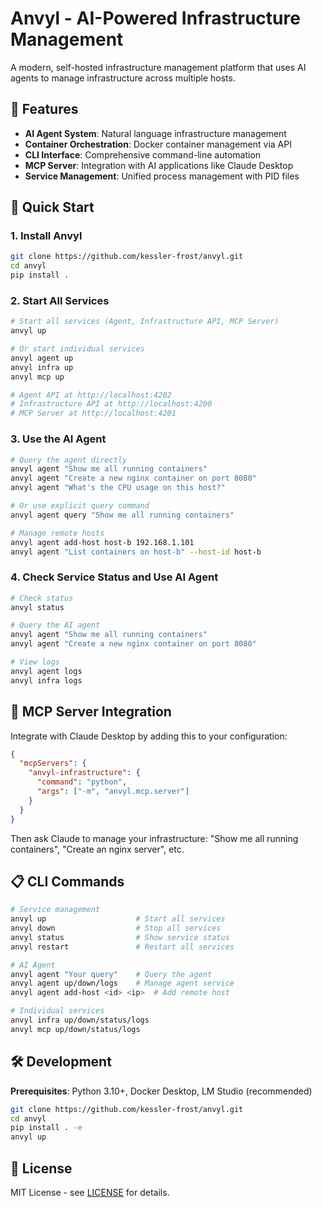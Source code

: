 # Anvyl - AI-Powered Infrastructure Management

A modern, self-hosted infrastructure management platform that uses AI agents to manage infrastructure across multiple hosts.

## 🚀 Features

- **AI Agent System**: Natural language infrastructure management
- **Container Orchestration**: Docker container management via API
- **CLI Interface**: Comprehensive command-line automation
- **MCP Server**: Integration with AI applications like Claude Desktop
- **Service Management**: Unified process management with PID files

## 🚀 Quick Start

### 1. Install Anvyl

```bash
git clone https://github.com/kessler-frost/anvyl.git
cd anvyl
pip install .
```

### 2. Start All Services

```bash
# Start all services (Agent, Infrastructure API, MCP Server)
anvyl up

# Or start individual services
anvyl agent up
anvyl infra up
anvyl mcp up

# Agent API at http://localhost:4202
# Infrastructure API at http://localhost:4200
# MCP Server at http://localhost:4201
```

### 3. Use the AI Agent

```bash
# Query the agent directly
anvyl agent "Show me all running containers"
anvyl agent "Create a new nginx container on port 8080"
anvyl agent "What's the CPU usage on this host?"

# Or use explicit query command
anvyl agent query "Show me all running containers"

# Manage remote hosts
anvyl agent add-host host-b 192.168.1.101
anvyl agent "List containers on host-b" --host-id host-b
```

### 4. Check Service Status and Use AI Agent

```bash
# Check status
anvyl status

# Query the AI agent
anvyl agent "Show me all running containers"
anvyl agent "Create a new nginx container on port 8080"

# View logs
anvyl agent logs
anvyl infra logs
```

## 🔌 MCP Server Integration

Integrate with Claude Desktop by adding this to your configuration:

```json
{
  "mcpServers": {
    "anvyl-infrastructure": {
      "command": "python",
      "args": ["-m", "anvyl.mcp.server"]
    }
  }
}
```

Then ask Claude to manage your infrastructure: "Show me all running containers", "Create an nginx server", etc.

## 📋 CLI Commands

```bash
# Service management
anvyl up                    # Start all services
anvyl down                  # Stop all services
anvyl status                # Show service status
anvyl restart               # Restart all services

# AI Agent
anvyl agent "Your query"    # Query the agent
anvyl agent up/down/logs    # Manage agent service
anvyl agent add-host <id> <ip>  # Add remote host

# Individual services
anvyl infra up/down/status/logs
anvyl mcp up/down/status/logs
```

## 🛠️ Development

**Prerequisites**: Python 3.10+, Docker Desktop, LM Studio (recommended)

```bash
git clone https://github.com/kessler-frost/anvyl.git
cd anvyl
pip install . -e
anvyl up
```

## 📄 License

MIT License - see [LICENSE](LICENSE) for details.
